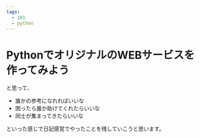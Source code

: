 ```yaml
---
tags:
  - 101
  - python
---
```


# PythonでオリジナルのWEBサービスを作ってみよう

と思って、

- 誰かの参考になれればいいな
- 困ったら誰か助けてくれたらいいな
- 同士が集まってきたらいいな

といった感じで日記感覚でやったことを残していこうと思います。
